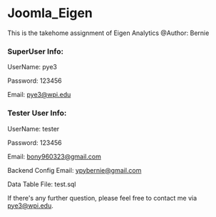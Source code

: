 # Joomla_Eigen
This is the takehome assignment of Eigen Analytics
@Author: Bernie

### SuperUser Info:

UserName: pye3

Password: 123456

Email:    pye3@wpi.edu


### Tester User Info:

UserName: tester

Password: 123456

Email: bony960323@gmail.com

Backend Config Email: ypybernie@gmail.com

Data Table File: test.sql

If there's any further question, please feel free to contact me via pye3@wpi.edu.
